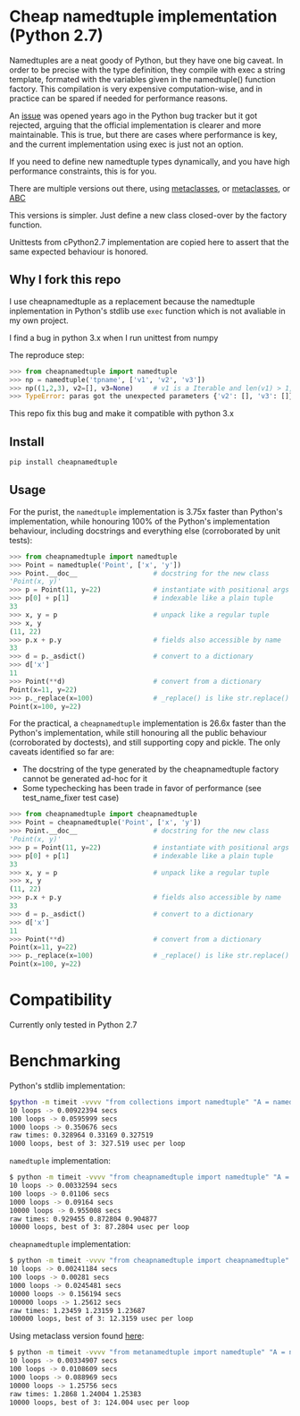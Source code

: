 Cheap namedtuple implementation (Python 2.7)
============================================

Namedtuples are a neat goody of Python, but they have one big caveat. In order to be
precise with the type definition, they compile with exec a string template, formated
with the variables given in the namedtuple() function factory. This compilation is very
expensive computation-wise, and in practice can be spared if needed for performance reasons.

An [issue](http://bugs.python.org/issue3974) was opened years ago in the Python bug tracker
but it got rejected, arguing that the official implementation is clearer and 
more maintainable. This is true, but there are cases where performance is key, and the current
implementation using exec is just not an option.

If you need to define new namedtuple types dynamically, and you have high performance constraints,
this is for you.

There are multiple versions out there, using [metaclasses](https://gist.github.com/aliles/1160525),
or [metaclasses](http://bugs.python.org/file11608/new_namedtuples.diff), or [ABC](http://code.activestate.com/recipes/577629-namedtupleabc-abstract-base-class-mix-in-for-named/)

This versions is simpler. Just define a new class closed-over by the factory function.

Unittests from cPython2.7 implementation are copied here to assert that the same expected behaviour is honored. 

## Why I fork this repo

I use cheapnamedtuple as a replacement because the namedtuple inplementation in Python's stdlib use `exec` function which is not avaliable in my own project.

I find a bug in python 3.x when I run unittest from numpy

The reproduce step:

```python
>>> from cheapnamedtuple import namedtuple
>>> np = namedtuple('tpname', ['v1', 'v2', 'v3'])
>>> np((1,2,3), v2=[], v3=None)     # v1 is a Iterable and len(v1) > 1, v2 and v3 are passed as keyword arguments
>>> TypeError: paras got the unexpected parameters {'v2': [], 'v3': []}  # we get a TypeError
```

This repo fix this bug and make it compatible with python 3.x

Install
-------

```bash
pip install cheapnamedtuple
```

Usage
-----

For the purist, the `namedtuple` implementation is 3.75x faster than Python's implementation,
 while honouring 100% of the Python's implementation behaviour, including docstrings and everything else (corroborated by unit tests):

```python
>>> from cheapnamedtuple import namedtuple
>>> Point = namedtuple('Point', ['x', 'y'])
>>> Point.__doc__                   # docstring for the new class
'Point(x, y)'
>>> p = Point(11, y=22)             # instantiate with positional args or keywords
>>> p[0] + p[1]                     # indexable like a plain tuple
33
>>> x, y = p                        # unpack like a regular tuple
>>> x, y
(11, 22)
>>> p.x + p.y                       # fields also accessible by name
33
>>> d = p._asdict()                 # convert to a dictionary
>>> d['x']
11
>>> Point(**d)                      # convert from a dictionary
Point(x=11, y=22)
>>> p._replace(x=100)               # _replace() is like str.replace() but targets named fields
Point(x=100, y=22)
```

For the practical, a `cheapnamedtuple` implementation is 26.6x faster than the Python's implementation,
 while still honouring all the public behaviour (corroborated by doctests), and still supporting copy and pickle.
The only caveats identified so far are:

- The docstring of the type generated by the cheapnamedtuple factory cannot be generated ad-hoc for it
- Some typechecking has been trade in favor of performance (see test_name_fixer test case)

```python
>>> from cheapnamedtuple import cheapnamedtuple
>>> Point = cheapnamedtuple('Point', ['x', 'y'])
>>> Point.__doc__                   # docstring for the new class
'Point(x, y)'
>>> p = Point(11, y=22)             # instantiate with positional args or keywords
>>> p[0] + p[1]                     # indexable like a plain tuple
33
>>> x, y = p                        # unpack like a regular tuple
>>> x, y
(11, 22)
>>> p.x + p.y                       # fields also accessible by name
33
>>> d = p._asdict()                 # convert to a dictionary
>>> d['x']
11
>>> Point(**d)                      # convert from a dictionary
Point(x=11, y=22)
>>> p._replace(x=100)               # _replace() is like str.replace() but targets named fields
Point(x=100, y=22)
```

Compatibility
=============

Currently only tested in Python 2.7

Benchmarking
============

Python's stdlib implementation:

```bash
$python -m timeit -vvvv "from collections import namedtuple" "A = namedtuple('A', ['foo', 'bar', 'foobar'])" "a = A(1, 2, 3)" "a.bar" 
10 loops -> 0.00922394 secs
100 loops -> 0.0595999 secs
1000 loops -> 0.350676 secs
raw times: 0.328964 0.33169 0.327519
1000 loops, best of 3: 327.519 usec per loop
```

`namedtuple` implementation:

```bash
$ python -m timeit -vvvv "from cheapnamedtuple import namedtuple" "A = namedtuple('A', ['foo', 'bar', 'foobar'])" "a = A(1, 2, 3)" "a.bar"
10 loops -> 0.00332594 secs
100 loops -> 0.01106 secs
1000 loops -> 0.09164 secs
10000 loops -> 0.955008 secs
raw times: 0.929455 0.872804 0.904877
10000 loops, best of 3: 87.2804 usec per loop
```

`cheapnamedtuple` implementation:

```bash
$ python -m timeit -vvvv "from cheapnamedtuple import cheapnamedtuple" "A = cheapnamedtuple('A', ['foo', 'bar', 'foobar'])" "a = A(1, 2, 3)" "a.bar"
10 loops -> 0.00241184 secs
100 loops -> 0.00281 secs
1000 loops -> 0.0245481 secs
10000 loops -> 0.156194 secs
100000 loops -> 1.25612 secs
raw times: 1.23459 1.23159 1.23687
100000 loops, best of 3: 12.3159 usec per loop
```

Using metaclass version found [here](https://gist.github.com/aliles/1160525):

```bash
$ python -m timeit -vvvv "from metanamedtuple import namedtuple" "A = namedtuple('A', ['foo', 'bar', 'foobar'])" "a = A(1, 2, 3)" "a.bar" 
10 loops -> 0.00334907 secs
100 loops -> 0.0108609 secs
1000 loops -> 0.088969 secs
10000 loops -> 1.25756 secs
raw times: 1.2868 1.24004 1.25383
10000 loops, best of 3: 124.004 usec per loop
```
